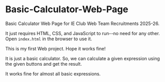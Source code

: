 # Basic-Calculator-Web-Page
Basic Calculator Web Page for IE Club Web Team Recruitments 2025-26.

It just requires HTML, CSS, and JavaScript to run--no need for any other.
Open `index.html` in the browser to use it.

This is my first Web project. Hope it works fine!

It is just a basic calculator. So, we can calculate a given expression using the given buttons and get the result.

It works fine for almost all basic expressions.
